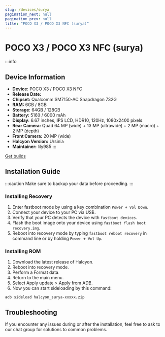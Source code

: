 ```yaml
---
slug: /devices/surya
pagination_next: null
pagination_prev: null
title: "POCO X3 / POCO X3 NFC (surya)"
---
```


# POCO X3 / POCO X3 NFC (surya)
:::info
## Device Information

- **Device:** POCO X3 / POCO X3 NFC 
- **Release Date:** 
- **Chipset:** 	Qualcomm SM7150-AC Snapdragon 732G
- **RAM:** 6GB / 8GB
- **Storage:** 64GB / 128GB
- **Battery:** 5160 / 6000 mAh
- **Display:** 6.67 inches, IPS LCD, HDR10, 120Hz, 1080x2400 pixels
- **Rear Camera:** Quad 64 MP (wide) + 13 MP (ultrawide) + 2 MP (macro) + 2 MP (depth)
- **Front Camera:** 20 MP (wide)
- **Halcyon Version:** Ursinia
- **Maintainer:** lily985
:::

<a href="https://www.pling.com/p/2058150/" class="button button--primary">Get builds</a>

## Installation Guide
:::caution
Make sure to backup your data before proceeding.
:::

### Installing Recovery
1. Enter fastboot mode by using a key combination `Power + Vol Down`.
2. Connect your device to your PC via USB.
3. Verify that your PC detects the device with `fastboot devices`.
4. Flash the boot image onto your device using `fastboot flash boot recovery.img`.
5. Reboot into recovery mode by typing `fastboot reboot recovery` in command line or by holding `Power + Vol Up`.

### Installing ROM
1. Download the latest release of Halcyon.
2. Reboot into recovery mode.
3. Perform a Format data.
4. Return to the main menu.
5. Select Apply update > Apply from ADB.
6. Now you can start sideloading by this command:
```
adb sideload halcyon_surya-xxxxx.zip
```

## Troubleshooting

If you encounter any issues during or after the installation, feel free to ask to our chat group for solutions to common problems.
